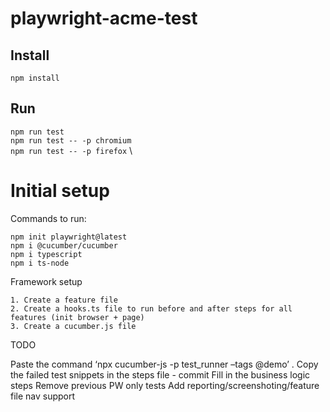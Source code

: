 # playwright-acme-test

## Install

`npm install`

## Run

`npm run test` \
`npm run test -- -p chromium` \
`npm run test -- -p firefox` \

# Initial setup

Commands to run:

    npm init playwright@latest
    npm i @cucumber/cucumber
    npm i typescript
    npm i ts-node

Framework setup
    
    1. Create a feature file 
    2. Create a hooks.ts file to run before and after steps for all features (init browser + page)
    3. Create a cucumber.js file



TODO

Paste the command ‘npx cucumber-js -p test_runner –tags  @demo’ . 
Copy the failed test snippets in the steps file - commit
Fill in the business logic steps
Remove previous PW only tests
Add reporting/screenshoting/feature file nav support